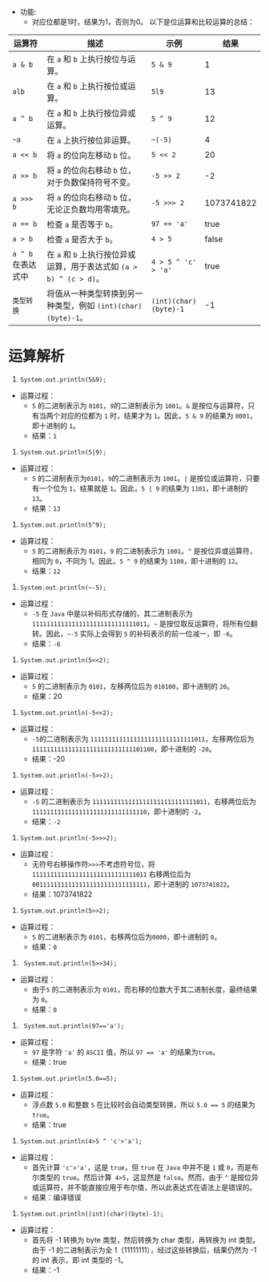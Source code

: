 
- 功能:
  - 对应位都是1时，结果为1，否则为0。
 以下是位运算和比较运算的总结：

| 运算符                       | 描述                                                                                           | 示例           | 结果 |
|------------------------------|-----------------------------------------------------------------------------------------------|----------------|------|
| `a & b`                      | 在 `a` 和 `b` 上执行按位与运算。                                                             | `5 & 9`        | 1    |
| `alb`                      | 在 `a` 和 `b` 上执行按位或运算。                                                             | `5l9`    | 13    |
| `a ^ b`                      | 在 `a` 和 `b` 上执行按位异或运算。                                                           | `5 ^ 9`        | 12   |
| `~a`                         | 在 `a` 上执行按位非运算。                                                                     | `~(-5)`        | 4    |
| `a << b`                     | 将 `a` 的位向左移动 `b` 位。                                                                  | `5 << 2`       | 20   |
| `a >> b`                     | 将 `a` 的位向右移动 `b` 位，对于负数保持符号不变。                                            | `-5 >> 2`      | -2   |
| `a >>> b`                    | 将 `a` 的位向右移动 `b` 位，无论正负数均用零填充。                                            | `-5 >>> 2`     | 1073741822 |
| `a == b`                     | 检查 `a` 是否等于 `b`。                                                                       | `97 == 'a'`    | true |
| `a > b`                      | 检查 `a` 是否大于 `b`。                                                                       | `4 > 5`        | false |
| `a ^ b` 在表达式中           | 在 `a` 和 `b` 上执行按位异或运算，用于表达式如 `(a > b) ^ (c > d)`。                          | `4 > 5 ^ 'c' > 'a'` | true |
| `类型转换`                     | 将值从一种类型转换到另一种类型，例如 `(int)(char)(byte)-1`。                                  | `(int)(char)(byte)-1` | -1 |
# 运算解析
1. `System.out.println(5&9);`
- 运算过程：
  - `5` 的二进制表示为 `0101`，`9`的二进制表示为 `1001`。`&` 是按位与运算符，只有当两个对应的位都为 `1` 时，结果才为 `1`。因此，`5 & 9` 的结果为 `0001`，即十进制的 `1`。
  -   结果：`1`
1. `System.out.println(5|9);`
- 运算过程：
  - `5` 的二进制表示为`0101`，`9`的二进制表示为 `1001`。`|` 是按位或运算符，只要有一个位为 `1`，结果就是 `1`。因此，`5 | 9` 的结果为 `1101`，即十进制的 `13`。
  - 结果：`13`
1. `System.out.println(5^9);`
- 运算过程：
  - `5` 的二进制表示为 `0101`，`9` 的二进制表示为 `1001`。`^` 是按位异或运算符，相同为 `0`，不同为 1。因此，`5 ^ 9` 的结果为 `1100`，即十进制的 `12`。
  - 结果：`12`
1. `System.out.println(~-5);`
- 运算过程：
  - `-5` 在 `Java` 中是以补码形式存储的，其二进制表示为 `11111111111111111111111111111011`。`~` 是按位取反运算符，将所有位翻转。因此，`~-5` 实际上会得到 `5` 的补码表示的前一位减一，即 `-6`。
  - 结果：`-6`
1. `System.out.println(5<<2);`
- 运算过程：
   - `5` 的二进制表示为 `0101`，左移两位后为 `010100`，即十进制的 `20`。
   - 结果：20
1. `System.out.println(-5<<2);`
- 运算过程：
  - `-5`的二进制表示为 `11111111111111111111111111111011`，左移两位后为 `1111111111111111111111111111101100`，即十进制的 `-20`。
  - 结果：-20
1. `System.out.println(-5>>2);`
- 运算过程：
  - `-5` 的二进制表示为 `11111111111111111111111111111011`，右移两位后为 `11111111111111111111111111111110`，即十进制的 `-2`。
  - 结果：`-2`
1. `System.out.println(-5>>>2);`
- 运算过程：
  - 无符号右移操作符` >>> `不考虑符号位，将 `11111111111111111111111111111011` 右移两位后为 `00111111111111111111111111111111`，即十进制的 `1073741822`。
  - 结果：1073741822
1. `System.out.println(5>>2);`
- 运算过程：
  - `5` 的二进制表示为 `0101`，右移两位后为`0000`，即十进制的 `0`。
  - 结果：`0`
1.  ` System.out.println(5>>34);`
- 运算过程：
  - 由于`5` 的二进制表示为 `0101`，而右移的位数大于其二进制长度，最终结果为 `0`。
  - 结果：`0`
1.  ` System.out.println(97=='a');`
- 运算过程：
  - `97` 是字符 `'a'` 的 `ASCII` 值，所以 `97 == 'a'` 的结果为`true`。
  - 结果：true
1.   `System.out.println(5.0==5);`
- 运算过程：
  - 浮点数 `5.0` 和整数 `5` 在比较时会自动类型转换，所以 `5.0 == 5` 的结果为 `true`。
  - 结果：true
1.   `System.out.println(4>5 ^ 'c'>'a');`
- 运算过程：
  - 首先计算 `'c'>'a'`，这是 `true`，但 `true` 在 `Java` 中并不是 `1` 或 `0`，而是布尔类型的 `true`。然后计算` 4>5`，这显然是 `false`。然而，由于 `^` 是按位异或运算符，并不能直接应用于布尔值，所以此表达式在语法上是错误的。
  - 结果：编译错误
1.   `System.out.println((int)(char)(byte)-1);`
- 运算过程：
  - 首先将 -1 转换为 byte 类型，然后转换为 char 类型，再转换为 int 类型。由于 -1 的二进制表示为全 1（11111111），经过这些转换后，结果仍然为 -1 的 int 表示，即 int 类型的 -1。
  - 结果：-1